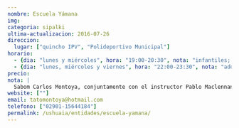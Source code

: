 ```yaml
---
nombre: Escuela Yámana
img: 
categoria: sipalki
ultima-actualizacion: 2016-07-26
direccion: 
  lugar: ["quincho IPV", "Polideportivo Municipal"]
horario: 
  - {dia: "lunes y miércoles", hora: "19:00-20:30", nota: "infantiles; quincho IPV"}
  - {dia: "lunes, miércoles y viernes", hora: "22:00-23:30", nota: "adolescentes y mayores; Polideportivo municipal, salón B"}
precio: 
nota: | 
  Sabom Carlos Montoya, conjuntamente con el instructor Pablo Maclennan
website: [""]
email: tatomontoya@hotmail.com
telefono: ["02901-15644184"]
permalink: /ushuaia/entidades/escuela-yamana/
---
```


